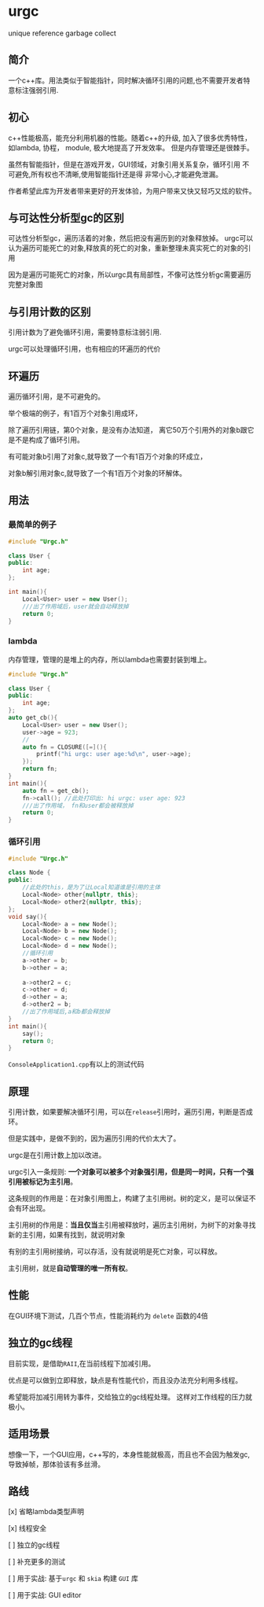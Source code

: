 # urgc

unique reference garbage collect


## 简介

一个c++库。用法类似于智能指针，同时解决循环引用的问题,也不需要开发者特意标注强弱引用.

## 初心

c++性能极高，能充分利用机器的性能。随着c++的升级, 加入了很多优秀特性，如lambda, 协程， module,
极大地提高了开发效率。 但是内存管理还是很棘手。 

虽然有智能指针，但是在游戏开发，GUI领域，对象引用关系复杂，循环引用 不可避免,所有权也不清晰,使用智能指针还是得
非常小心,才能避免泄漏。

作者希望此库为开发者带来更好的开发体验，为用户带来又快又轻巧又炫的软件。

## 与可达性分析型gc的区别

可达性分析型gc，遍历活着的对象，然后把没有遍历到的对象释放掉。
urgc可以认为遍历可能死亡的对象,释放真的死亡的对象，重新整理未真实死亡的对象的引用

因为是遍历可能死亡的对象，所以urgc具有局部性，不像可达性分析gc需要遍历完整对象图


## 与引用计数的区别

引用计数为了避免循环引用，需要特意标注弱引用.

urgc可以处理循环引用，也有相应的环遍历的代价

## 环遍历

遍历循环引用，是不可避免的。

举个极端的例子，有1百万个对象引用成环，

除了遍历引用链，第0个对象，是没有办法知道， 离它50万个引用外的对象b跟它是不是构成了循环引用。

有可能对象b引用了对象c,就导致了一个有1百万个对象的环成立，

对象b解引用对象c,就导致了一个有1百万个对象的环解体。

## 用法

### 最简单的例子
```c++
#include "Urgc.h"

class User {
public:
    int age;
};

int main(){
    Local<User> user = new User();
    ///出了作用域后，user就会自动释放掉
    return 0;
}
```

### lambda

内存管理，管理的是堆上的内存，所以lambda也需要封装到堆上。

```c++
#include "Urgc.h"

class User {
public:
    int age;
};
auto get_cb(){
    Local<User> user = new User();
    user->age = 923;
    //
    auto fn = CLOSURE([=](){
        printf("hi urgc: user age:%d\n", user->age);
    });
    return fn;
}
int main(){
    auto fn = get_cb();
    fn->call(); //此处打印出: hi urgc: user age: 923
    ///出了作用域， fn和user都会被释放掉
    return 0;
}

```

### 循环引用
```c++
#include "Urgc.h"

class Node {
public:
    //此处的this，是为了让Local知道谁是引用的主体
    Local<Node> other{nullptr, this};
    Local<Node> other2{nullptr, this};
};
void say(){
    Local<Node> a = new Node();
    Local<Node> b = new Node();
    Local<Node> c = new Node();
    Local<Node> d = new Node();
    //循环引用
    a->other = b;
    b->other = a;
    
    a->other2 = c;
    c->other = d;
    d->other = a;
    d->other2 = b;
    //出了作用域后,a和b都会释放掉
}
int main(){
    say();
    return 0;
}

```

`ConsoleApplication1.cpp`有以上的测试代码


## 原理

引用计数，如果要解决循环引用，可以在`release`引用时，遍历引用，判断是否成环。

但是实践中，是做不到的，因为遍历引用的代价太大了。

urgc是在引用计数上加以改进。 

urgc引入一条规则: **一个对象可以被多个对象强引用，但是同一时间，只有一个强引用被标记为主引用**。

这条规则的作用是：在对象引用图上，构建了主引用树。树的定义，是可以保证不会有环出现。

主引用树的作用是：**当且仅当**主引用被释放时，遍历主引用树，为树下的对象寻找新的主引用，如果有找到，就说明对象

有别的主引用树接纳，可以存活，没有就说明是死亡对象，可以释放。

主引用树，就是**自动管理的唯一所有权**。


## 性能

在GUI环境下测试，几百个节点，性能消耗约为 `delete` 函数的4倍


## 独立的gc线程

目前实现，是借助`RAII`,在当前线程下加减引用。

优点是可以做到立即释放，缺点是有性能代价，而且没办法充分利用多线程。

希望能将加减引用转为事件，交给独立的gc线程处理。 这样对工作线程的压力就极小。

## 适用场景

想像一下，一个GUI应用，c++写的，本身性能就极高，而且也不会因为触发gc,导致掉帧，那体验该有多丝滑。

## 路线

[x] 省略lambda类型声明

[x] 线程安全

[ ] 独立的gc线程

[ ] 补充更多的测试

[ ] 用于实战: 基于`urgc` 和 `skia` 构建 `GUI` 库

[ ] 用于实战: GUI editor






